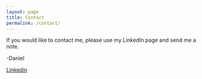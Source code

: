 ```yaml
---
layout: page
title: Contact
permalink: /contact/
---
```


If you would like to contact me, please use my LinkedIn page and send me a note.

-Daniel

[Linkedin](https://linkedin.com/in/danielmelilli)
